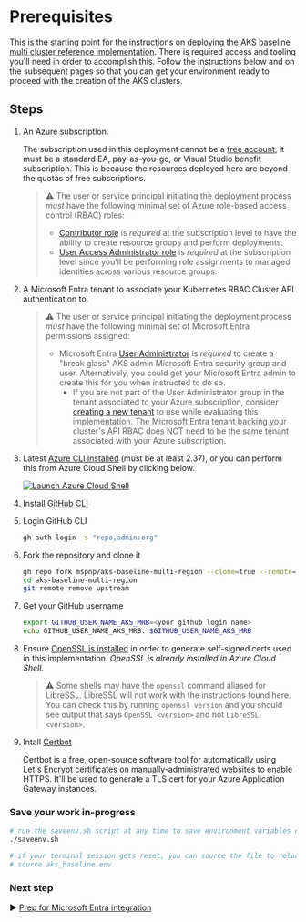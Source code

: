 # Prerequisites

This is the starting point for the instructions on deploying the [AKS baseline multi cluster reference implementation](/README.md). There is required access and tooling you'll need in order to accomplish this. Follow the instructions below and on the subsequent pages so that you can get your environment ready to proceed with the creation of the AKS clusters.

## Steps

1. An Azure subscription.

   The subscription used in this deployment cannot be a [free account](https://azure.microsoft.com/free); it must be a standard EA, pay-as-you-go, or Visual Studio benefit subscription. This is because the resources deployed here are beyond the quotas of free subscriptions.

   > :warning: The user or service principal initiating the deployment process *must* have the following minimal set of Azure role-based access control (RBAC) roles:
   >
   > - [Contributor role](https://learn.microsoft.com/azure/role-based-access-control/built-in-roles#contributor) is *required* at the subscription level to have the ability to create resource groups and perform deployments.
   > - [User Access Administrator role](https://learn.microsoft.com/azure/role-based-access-control/built-in-roles#user-access-administrator) is *required* at the subscription level since you'll be performing role assignments to managed identities across various resource groups.

1. A Microsoft Entra tenant to associate your Kubernetes RBAC Cluster API authentication to.

   > :warning: The user or service principal initiating the deployment process *must* have the following minimal set of Microsoft Entra permissions assigned:
   >
   > - Microsoft Entra [User Administrator](https://learn.microsoft.com/entra/identity/role-based-access-control/permissions-reference#user-administrator-permissions) is *required* to create a "break glass" AKS admin Microsoft Entra security group and user. Alternatively, you could get your Microsoft Entra admin to create this for you when instructed to do so.
   >   - If you are not part of the User Administrator group in the tenant associated to your Azure subscription, consider [creating a new tenant](https://learn.microsoft.com/entra/fundamentals/create-new-tenant#create-a-new-tenant-for-your-organization) to use while evaluating this implementation. The Microsoft Entra tenant backing your cluster's API RBAC does NOT need to be the same tenant associated with your Azure subscription.

1. Latest [Azure CLI installed](https://learn.microsoft.com/cli/azure/install-azure-cli?view=azure-cli-latest) (must be at least 2.37), or you can perform this from Azure Cloud Shell by clicking below.

   [![Launch Azure Cloud Shell](https://learn.microsoft.com/azure/includes/media/cloud-shell-try-it/launchcloudshell.png)](https://shell.azure.com)

1. Install [GitHub CLI](https://github.com/cli/cli/#installation)

1. Login GitHub CLI

   ```bash
   gh auth login -s "repo,admin:org"
   ```

1. Fork the repository and clone it

   ```bash
   gh repo fork mspnp/aks-baseline-multi-region --clone=true --remote=false
   cd aks-baseline-multi-region
   git remote remove upstream
   ```

1. Get your GitHub username

   ```bash
   export GITHUB_USER_NAME_AKS_MRB=<your github login name>
   echo GITHUB_USER_NAME_AKS_MRB: $GITHUB_USER_NAME_AKS_MRB
   ```

1. Ensure [OpenSSL is installed](https://github.com/openssl/openssl#download) in order to generate self-signed certs used in this implementation. *OpenSSL is already installed in Azure Cloud Shell.*

   > :warning: Some shells may have the `openssl` command aliased for LibreSSL. LibreSSL will not work with the instructions found here. You can check this by running `openssl version` and you should see output that says `OpenSSL <version>` and not `LibreSSL <version>`.

1. Intall [Certbot](https://certbot.eff.org/)

   Certbot is a free, open-source software tool for automatically using Let's Encrypt certificates on manually-administrated websites to enable HTTPS. It'll be used to generate a TLS cert for your Azure Application Gateway instances.

### Save your work in-progress

```bash
# run the saveenv.sh script at any time to save environment variables created above to aks_baseline.env
./saveenv.sh

# if your terminal session gets reset, you can source the file to reload the environment variables
# source aks_baseline.env
```

### Next step

:arrow_forward: [Prep for Microsoft Entra integration](./02-auth.md)
